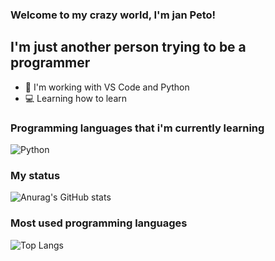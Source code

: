 ### Welcome to my crazy world, I'm jan Peto!

## I'm just another person trying to be a programmer
- 🚀 I'm working with VS Code and Python
- 💻 Learning how to learn

### Programming languages that i'm currently learning

  ![Python](https://img.shields.io/badge/-Python-333333?style=flat&logo=python)

### My status

![Anurag's GitHub stats](https://github-readme-stats.vercel.app/api?username=janpeto&show_icons=true&border_radius=15&hide_border=true&bg_color=0d1117&title_color=fff&text_color=fff&icon_color=fff)

### Most used programming languages

![Top Langs](https://github-readme-stats.vercel.app/api/top-langs/?username=janpeto&layout=compact&border_radius=15&hide_border=true&bg_color=0d1117&title_color=fff&text_color=fff)

